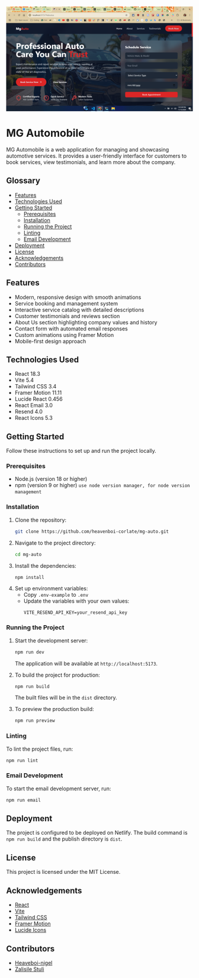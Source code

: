 ![MG Automobile Banner](https://github.com/heavenboi-corlate/mg-auto/blob/main/public/prod.png)

# MG Automobile

MG Automobile is a web application for managing and showcasing automotive services. It provides a user-friendly interface for customers to book services, view testimonials, and learn more about the company.

## Glossary

- [Features](#features)
- [Technologies Used](#technologies-used)
- [Getting Started](#getting-started)
  - [Prerequisites](#prerequisites)
  - [Installation](#installation)
  - [Running the Project](#running-the-project)
  - [Linting](#linting)
  - [Email Development](#email-development)
- [Deployment](#deployment)
- [License](#license)
- [Acknowledgements](#acknowledgements)
- [Contributors](#contributors)

## Features

- Modern, responsive design with smooth animations
- Service booking and management system
- Interactive service catalog with detailed descriptions
- Customer testimonials and reviews section
- About Us section highlighting company values and history
- Contact form with automated email responses
- Custom animations using Framer Motion
- Mobile-first design approach

## Technologies Used

- React 18.3
- Vite 5.4
- Tailwind CSS 3.4
- Framer Motion 11.11
- Lucide React 0.456
- React Email 3.0
- Resend 4.0
- React Icons 5.3

## Getting Started

Follow these instructions to set up and run the project locally.

### Prerequisites

- Node.js (version 18 or higher)
- npm (version 9 or higher) `use node version manager, for node version management`

### Installation

1. Clone the repository:
   ```sh
   git clone https://github.com/heavenboi-corlate/mg-auto.git
   ```
2. Navigate to the project directory:
   ```sh
   cd mg-auto
   ```
3. Install the dependencies:
   ```sh
   npm install
   ```
4. Set up environment variables:
   - Copy `.env-example` to `.env`
   - Update the variables with your own values:
     ```
     VITE_RESEND_API_KEY=your_resend_api_key
     ```

### Running the Project

1. Start the development server:

   ```sh
   npm run dev
   ```

   The application will be available at `http://localhost:5173`.

2. To build the project for production:

   ```sh
   npm run build
   ```

   The built files will be in the `dist` directory.

3. To preview the production build:
   ```sh
   npm run preview
   ```

### Linting

To lint the project files, run:

```sh
npm run lint
```

### Email Development

To start the email development server, run:

```sh
npm run email
```

## Deployment

The project is configured to be deployed on Netlify. The build command is `npm run build` and the publish directory is `dist`.

## License

This project is licensed under the MIT License.

## Acknowledgements

- [React](https://reactjs.org/)
- [Vite](https://vitejs.dev/)
- [Tailwind CSS](https://tailwindcss.com/)
- [Framer Motion](https://www.framer.com/motion/)
- [Lucide Icons](https://lucide.dev/)

## Contributors

- [Heaveboi-nigel](https://github.com/heavenboi-corlate)
- [Zalisile Stuli](https://github.com/bazileros)
